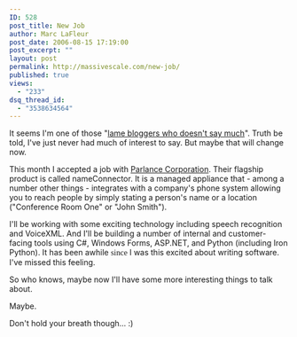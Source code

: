 ```yaml
---
ID: 528
post_title: New Job
author: Marc LaFleur
post_date: 2006-08-15 17:19:00
post_excerpt: ""
layout: post
permalink: http://massivescale.com/new-job/
published: true
views:
  - "233"
dsq_thread_id:
  - "3538634564"
---
```

<P>It seems I'm one of those "<A href="http://scobleizer.wordpress.com/2006/08/14/a-week-in-montana-did-me-some-good/" target=_blank mce_href="http://scobleizer.wordpress.com/2006/08/14/a-week-in-montana-did-me-some-good/">lame bloggers who doesn't say much</A>". Truth be told, I've&nbsp;just never had much of interest to say. But maybe that will change now.</P>
<P>This month I accepted a job with <A href="http://www.parlancecorp.com/" target=_blank mce_href="http://www.parlancecorp.com/">Parlance Corporation</A>. Their flagship product is called nameConnector. It is a managed appliance that - among&nbsp;a number other things - integrates with a company's phone system allowing you to reach&nbsp;people by simply stating a person's name or a location ("Conference Room One" or "John Smith"). </P>
<P>I'll be working with some exciting technology including speech recognition and&nbsp;VoiceXML. And I'll be building a number of internal and customer-facing tools using C#, Windows Forms, ASP.NET, and Python (including Iron Python). It has been awhile <SPAN style="FONT-SIZE: 11pt; LINE-HEIGHT: 115%; FONT-FAMILY: 'Calibri','sans-serif'; mso-ascii-theme-font: minor-latin; mso-fareast-font-family: Calibri; mso-fareast-theme-font: minor-latin; mso-hansi-theme-font: minor-latin; mso-bidi-font-family: 'Times New Roman'; mso-bidi-theme-font: minor-bidi; mso-ansi-language: EN-US; mso-fareast-language: EN-US; mso-bidi-language: AR-SA">since </SPAN>I was this excited about writing software. I've missed this feeling. </P>
<P>So who knows, maybe now I'll have some more interesting things to talk about.</P>
<P>Maybe. </P>
<P>Don't hold your breath though... :)</P>